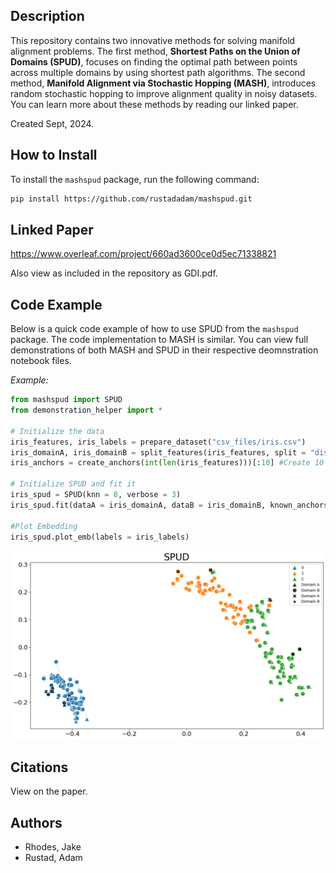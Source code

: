 ## Description
This repository contains two innovative methods for solving manifold alignment problems. The first method, **Shortest Paths on the Union of Domains (SPUD)**, focuses on finding the optimal path between points across multiple domains by using shortest path algorithms. The second method, **Manifold Alignment via Stochastic Hopping (MASH)**, introduces random stochastic hopping to improve alignment quality in noisy datasets. You can learn more about these methods by reading our linked paper.

Created Sept, 2024.


## How to Install
To install the `mashspud` package, run the following command:

```bash
pip install https://github.com/rustadadam/mashspud.git
```

## Linked Paper
https://www.overleaf.com/project/660ad3600ce0d5ec71338821

Also view as included in the repository as GDI.pdf.

## Code Example
Below is a quick code example of how to use SPUD from the `mashspud` package. The code implementation to MASH is similar. You can view full demonstrations of both MASH and SPUD in their respective deomnstration notebook files.  

*Example:*
```python
from mashspud import SPUD
from demonstration_helper import *

# Initialize the data
iris_features, iris_labels = prepare_dataset("csv_files/iris.csv")
iris_domainA, iris_domainB = split_features(iris_features, split = "distort") #Create domains
iris_anchors = create_anchors(int(len(iris_features)))[:10] #Create 10 random anchors

# Initialize SPUD and fit it
iris_spud = SPUD(knn = 8, verbose = 3)
iris_spud.fit(dataA = iris_domainA, dataB = iris_domainB, known_anchors=iris_anchors)

#Plot Embedding
iris_spud.plot_emb(labels = iris_labels)
```
![Iris embedding](iris_embedding.png)

## Citations 
View on the paper. 

## Authors
- Rhodes, Jake
- Rustad, Adam
